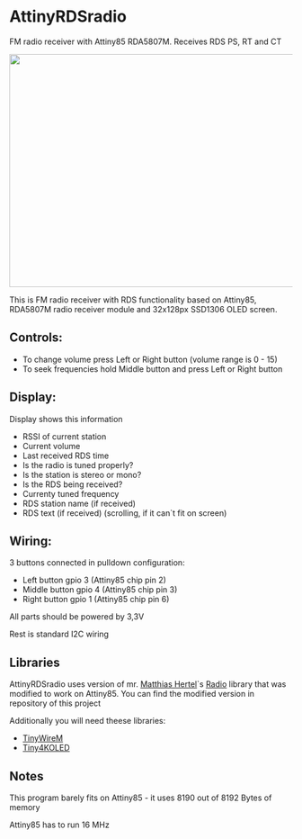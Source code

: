# AttinyRDSradio

FM radio receiver with Attiny85 RDA5807M. Receives RDS PS, RT and CT

<img src="https://user-images.githubusercontent.com/81822538/113437651-4b995300-93e7-11eb-9ea8-aa49ccadae95.jpg" width="736" height="414">

This is FM radio receiver with RDS functionality based on Attiny85, RDA5807M radio receiver module and 32x128px SSD1306 OLED screen.

## Controls:

- To change volume press Left or Right button (volume range is 0 - 15)
- To seek frequencies hold Middle button and press Left or Right button

## Display:

Display shows this information

- RSSI of current station
- Current volume
- Last received RDS time
- Is the radio is tuned properly?
- Is the station is stereo or mono?
- Is the RDS being received?
- Currenty tuned frequency
- RDS station name (if received)
- RDS text (if received) (scrolling, if it can`t fit on screen)

## Wiring:

3 buttons connected in pulldown configuration:

- Left button   gpio 3 (Attiny85 chip pin 2) 
- Middle button gpio 4 (Attiny85 chip pin 3)
- Right button  gpio 1 (Attiny85 chip pin 6)

All parts should be powered by 3,3V

Rest is standard I2C wiring

## Libraries

AttinyRDSradio uses version of mr. [Matthias Hertel](github.com/mathertel)`s [Radio](https://github.com/mathertel/Radio) library that was modified to work on Attiny85. You can find the modified version in repository of this project

Additionally you will need theese libraries:

- [TinyWireM](github.com/adafruit/TinyWireM)
- [Tiny4KOLED](github.com/datacute/Tiny4kOLED)

## Notes

This program barely fits on Attiny85 - it uses 8190 out of 8192 Bytes of memory

Attiny85 has to run 16 MHz
